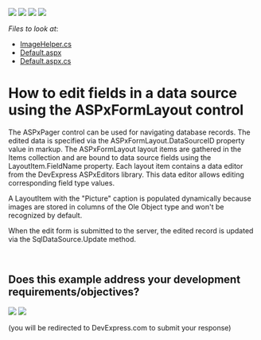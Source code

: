 <!-- default badges list -->
![](https://img.shields.io/endpoint?url=https://codecentral.devexpress.com/api/v1/VersionRange/128564291/13.1.4%2B)
[![](https://img.shields.io/badge/Open_in_DevExpress_Support_Center-FF7200?style=flat-square&logo=DevExpress&logoColor=white)](https://supportcenter.devexpress.com/ticket/details/E4808)
[![](https://img.shields.io/badge/📖_How_to_use_DevExpress_Examples-e9f6fc?style=flat-square)](https://docs.devexpress.com/GeneralInformation/403183)
[![](https://img.shields.io/badge/💬_Leave_Feedback-feecdd?style=flat-square)](#does-this-example-address-your-development-requirementsobjectives)
<!-- default badges end -->
<!-- default file list -->
*Files to look at*:

* [ImageHelper.cs](./CS/WebSite/App_Code/ImageHelper.cs)
* [Default.aspx](./CS/WebSite/Default.aspx)
* [Default.aspx.cs](./CS/WebSite/Default.aspx.cs)
<!-- default file list end -->
# How to edit fields in a data source using the ASPxFormLayout control


<p>The ASPxPager control can be used for navigating database records. The edited data is specified via the ASPxFormLayout.DataSourceID property value in markup. The ASPxFormLayout layout items are gathered in the Items collection and are bound to data source fields using the LayoutItem.FieldName property. Each layout item contains a data editor from the DevExpress ASPxEditors library.  This data editor allows editing corresponding field type values.</p><p>A LayoutItem with the "Picture" caption  is populated dynamically because images are stored in columns of the Ole Object type and won't be recognized  by default.</p><p>When the edit form is submitted to the server, the edited record is updated via the SqlDataSource.Update method.</p>

<br/>


<!-- feedback -->
## Does this example address your development requirements/objectives?

[<img src="https://www.devexpress.com/support/examples/i/yes-button.svg"/>](https://www.devexpress.com/support/examples/survey.xml?utm_source=github&utm_campaign=asp-net-web-forms-form-layout-edit-database-records&~~~was_helpful=yes) [<img src="https://www.devexpress.com/support/examples/i/no-button.svg"/>](https://www.devexpress.com/support/examples/survey.xml?utm_source=github&utm_campaign=asp-net-web-forms-form-layout-edit-database-records&~~~was_helpful=no)

(you will be redirected to DevExpress.com to submit your response)
<!-- feedback end -->
